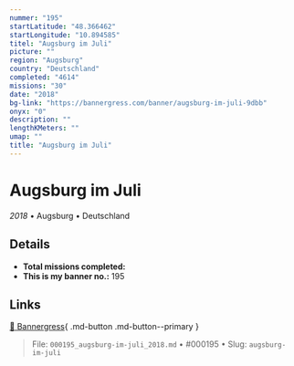 ```yaml
---
nummer: "195"
startLatitude: "48.366462"
startLongitude: "10.894585"
titel: "Augsburg im Juli"
picture: ""
region: "Augsburg"
country: "Deutschland"
completed: "4614"
missions: "30"
date: "2018"
bg-link: "https://bannergress.com/banner/augsburg-im-juli-9dbb"
onyx: "0"
description: ""
lengthKMeters: ""
umap: ""
title: "Augsburg im Juli"
---
```

# Augsburg im Juli

*2018* • Augsburg • Deutschland



## Details


- **Total missions completed:** 
- **This is my banner no.:** 195




## Links
[🔗 Bannergress](https://bannergress.com/banner/augsburg-im-juli-9dbb){ .md-button .md-button--primary }



> File: `000195_augsburg-im-juli_2018.md` • #000195 • Slug: `augsburg-im-juli`
